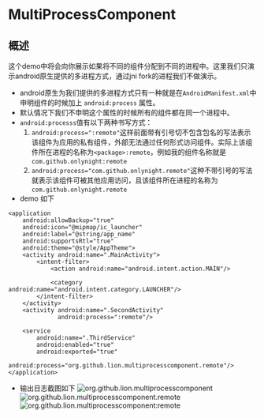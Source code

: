 MultiProcessComponent
==============

概述
----

这个demo中将会向你展示如果将不同的组件分配到不同的进程中。这里我们只演示android原生提供的多进程方式，通过jni fork的进程我们不做演示。
+ android原生为我们提供的多进程方式只有一种就是在```AndroidManifest.xml```中申明组件的时候加上 ```android:process``` 属性。
+ 默认情况下我们不申明这个属性的时候所有的组件都在同一个进程中。
+ ```android:processs```值有以下两种书写方式：
	1. ```android:process=":remote"```这样前面带有引号切不包含包名的写法表示该组件为应用的私有组件，外部无法通过任何形式访问组件。实际上该组件所在进程的名称为```<package>:remote```，例如我的组件名称就是```com.github.onlynight:remote```
    2. ```android:process="com.github.onlynight.remote"```这种不带引号的写法就表示该组件可被其他应用访问，且该组件所在进程的名称为```com.github.onlynight.remote```
+ demo 如下
```
<application
    android:allowBackup="true"
    android:icon="@mipmap/ic_launcher"
    android:label="@string/app_name"
    android:supportsRtl="true"
    android:theme="@style/AppTheme">
    <activity android:name=".MainActivity">
        <intent-filter>
            <action android:name="android.intent.action.MAIN"/>
    
            <category android:name="android.intent.category.LAUNCHER"/>
        </intent-filter>
    </activity>
    <activity android:name=".SecondActivity"
              android:process=":remote"/>
    
    <service
        android:name=".ThirdService"
        android:enabled="true"
        android:exported="true"
        android:process="org.github.lion.multiprocesscomponent.remote"/>
</application>
```
+ 输出日志截图如下
![org.github.lion.multiprocesscomponent](https://github.com/onlynight/MultiProcessComponent/blob/master/images/org.github.lion.multiprocesscomponent.png)
![org.github.lion.multiprocesscomponent.remote](https://github.com/onlynight/MultiProcessComponent/blob/master/images/org.github.lion.multiprocesscomponent.remote.png)
![org.github.lion.multiprocesscomponent:remote](https://github.com/onlynight/MultiProcessComponent/blob/master/images/org.github.lion.multiprocesscomponent-remote.png)
